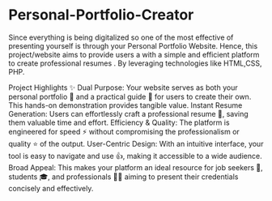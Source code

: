 # Personal-Portfolio-Creator
Since everything is being digitalized so one of the most effective of presenting yourself is through your Personal Portfolio Website. Hence, this project/website aims to provide users a with a simple and efficient platform to create professional resumes . By leveraging technologies like HTML,CSS, PHP. 

Project Highlights ✨
Dual Purpose: Your website serves as both your personal portfolio 🌟 and a practical guide 📖 for users to create their own. This hands-on demonstration provides tangible value.
Instant Resume Generation: Users can effortlessly craft a professional resume 💼, saving them valuable time and effort.
Efficiency & Quality: The platform is engineered for speed ⚡ without compromising the professionalism or quality ⭐ of the output.
User-Centric Design: With an intuitive interface, your tool is easy to navigate and use 👍, making it accessible to a wide audience.
Broad Appeal: This makes your platform an ideal resource for job seekers 🎯, students 🎓, and professionals 🧑‍💻 aiming to present their credentials concisely and effectively.


